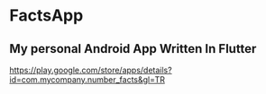 # FactsApp
My personal Android App Written In Flutter
-
https://play.google.com/store/apps/details?id=com.mycompany.number_facts&gl=TR
